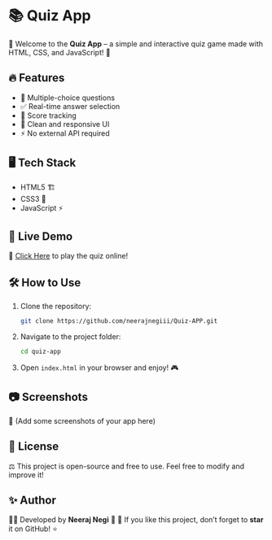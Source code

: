 # 📚 Quiz App

🎉 Welcome to the **Quiz App** – a simple and interactive quiz game made with HTML, CSS, and JavaScript! 🚀

## 🔥 Features
- 📝 Multiple-choice questions
- ✅ Real-time answer selection
- 🎯 Score tracking
- 🎨 Clean and responsive UI
- ⚡ No external API required

## 🖥️ Tech Stack
- HTML5 🏗️
- CSS3 🎨
- JavaScript ⚡

## 🚀 Live Demo
🔗 [Click Here](https://quizappneeraj.netlify.app) to play the quiz online!

## 🛠️ How to Use
1. Clone the repository:
   ```sh
   git clone https://github.com/neerajnegiii/Quiz-APP.git
   ```
2. Navigate to the project folder:
   ```sh
   cd quiz-app
   ```
3. Open `index.html` in your browser and enjoy! 🎮

## 📷 Screenshots
🌟 (Add some screenshots of your app here)

## 📜 License
⚖️ This project is open-source and free to use. Feel free to modify and improve it!

## ✨ Author
👨‍💻 Developed by **Neeraj Negi** 💙
🌟 If you like this project, don’t forget to **star** it on GitHub! ⭐

